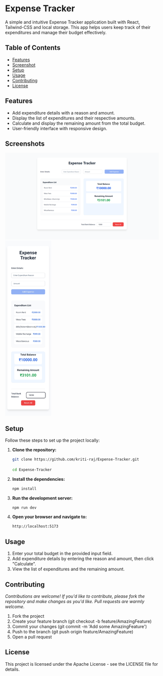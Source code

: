 # Expense Tracker

A simple and intuitive Expense Tracker application built with React, Tailwind-CSS and local storage. This app helps users keep track of their expenditures and manage their budget effectively.

## Table of Contents

- [Features](#features)
- [Screenshot](#screenshot)
- [Setup](#setup)
- [Usage](#usage)
- [Contributing](#contributing)
- [License](#license)

## Features

- Add expenditure details with a reason and amount.
- Display the list of expenditures and their respective amounts.
- Calculate and display the remaining amount from the total budget.
- User-friendly interface with responsive design.

## Screenshots

<img src="./public/image.png" alt="Screenshot of the user interface." style="max-width: 100%; height: auto;">
<div style="display: flex; justify-content: space-between;">
  <img src="./public/imageMobile.png" alt="Screenshot of the user interface for mobiles." style="width: 30%; height: 20%;">
</div>

## Setup

Follow these steps to set up the project locally:

1. **Clone the repository:**

   ```bash
   git clone https://github.com/kriti-raj/Expense-Tracker.git

   cd Expense-Tracker

   ```

2. **Install the dependencies:**

   ```bash
   npm install

   ```

3. **Run the development server:**

   ```bash
   npm run dev

   ```

4. **Open your browser and navigate to:**
   ```bash
   http://localhost:5173
   ```

## Usage

1. Enter your total budget in the provided input field.
2. Add expenditure details by entering the reason and amount, then click "Calculate".
3. View the list of expenditures and the remaining amount.

## Contributing

_Contributions are welcome! If you'd like to contribute, please fork the repository and make changes as you'd like. Pull requests are warmly welcome._

1. Fork the project
2. Create your feature branch (git checkout -b feature/AmazingFeature)
3. Commit your changes (git commit -m 'Add some AmazingFeature')
4. Push to the branch (git push origin feature/AmazingFeature)
5. Open a pull request

## License

This project is licensed under the Apache License - see the LICENSE file for details.
